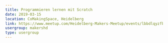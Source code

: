```yaml
---
title: Programmieren lernen mit Scratch
date: 2019-03-15
location: CoMakingSpace, Heidelberg
link: https://www.meetup.com/Heidelberg-Makers-Meetup/events/lbbdlqyzfbtb/
usergroup: makershd
type: usergroup
---
```

